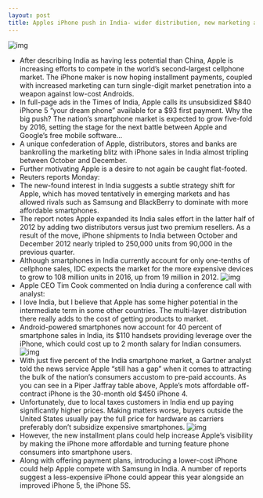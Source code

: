 ```yaml
---
layout: post
title: Apples iPhone push in India- wider distribution, new marketing and installment plans
---
```

![img](http://media.idownloadblog.com/wp-content/uploads/2012/01/Apple-Retail-India.jpg)
* After describing India as having less potential than China, Apple is increasing efforts to compete in the world’s second-largest cellphone market. The iPhone maker is now hoping installment payments, coupled with increased marketing can turn single-digit market penetration into a weapon against low-cost Androids.
* In full-page ads in the Times of India, Apple calls its unsubsidized $840 iPhone 5 “your dream phone” available for a $93 first payment. Why the big push? The nation’s smartphone market is expected to grow five-fold by 2016, setting the stage for the next battle between Apple and Google’s free mobile software…
* A unique confederation of Apple, distributors, stores and banks are bankrolling the marketing blitz with iPhone sales in India almost tripling between October and December.
* Further motivating Apple is a desire to not again be caught flat-footed.
* Reuters reports Monday:
* The new-found interest in India suggests a subtle strategy shift for Apple, which has moved tentatively in emerging markets and has allowed rivals such as Samsung and BlackBerry to dominate with more affordable smartphones.
* The report notes Apple expanded its India sales effort in the latter half of 2012 by adding two distributors versus just two premium resellers. As a result of the move, iPhone shipments to India between October and December 2012 nearly tripled to 250,000 units from 90,000 in the previous quarter.
* Although smartphones in India currently account for only one-tenths of cellphone sales, IDC expects the market for the more expensive devices to grow to 108 million units in 2016, up from 19 million in 2012.
![img](http://media.idownloadblog.com/wp-content/uploads/2011/11/aircel-iphone-4s-coming-soon-india1.jpeg)
* Apple CEO Tim Cook commented on India during a conference call with analyst:
* I love India, but I believe that Apple has some higher potential in the intermediate term in some other countries. The multi-layer distribution there really adds to the cost of getting products to market.
* Android-powered smartphones now account for 40 percent of smartphone sales in India, its $110 handsets providing leverage over the iPhone, which could cost up to 2 month salary for Indian consumers.
![img](http://media.idownloadblog.com/wp-content/uploads/2013/02/Piper-Jaffray-world-average-unlocked-handset-price.jpg)
* With just five percent of the India smartphone market, a Gartner analyst told the news service Apple “still has a gap” when it comes to attracting the bulk of the nation’s consumers accustom to pre-paid accounts. As you can see in a Piper Jaffray table above, Apple’s mots affordable off-contract iPhone is the 30-month old $450 iPhone 4.
* Unfortunately, due to local taxes customers in India end up paying significantly higher prices. Making matters worse, buyers outside the United States usually pay the full price for hardware as carriers preferably don’t subsidize expensive smartphones.
![img](http://media.idownloadblog.com/wp-content/uploads/2013/01/Budget-phones-vs-iPhone.jpg)
* However, the new installment plans could help increase Apple’s visibility by making the iPhone more affordable and turning feature phone consumers into smartphone users.
* Along with offering payment plans, introducing a lower-cost iPhone could help Apple compete with Samsung in India. A number of reports suggest a less-expensive iPhone could appear this year alongside an improved iPhone 5, the iPhone 5S.

